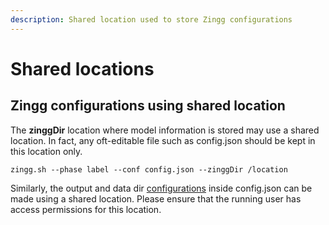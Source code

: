 ```yaml
---
description: Shared location used to store Zingg configurations
---
```


# Shared locations

## Zingg configurations using shared location

The **zinggDir** location where model information is stored may use a shared location. In fact, any oft-editable file such as config.json should be kept in this location only.

```
zingg.sh --phase label --conf config.json --zinggDir /location
```

Similarly, the output and data dir [configurations](../../../stepbystep/configuration) inside config.json can be made using a shared location. Please ensure that the running user has access permissions for this location.
